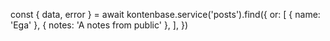 const { data, error } = await kontenbase.service('posts').find({
  or: [
    { name: 'Ega' },
    { notes: 'A notes from public' },
  ],
})
